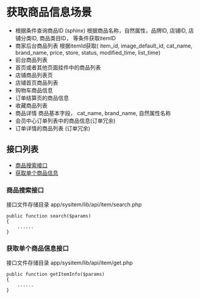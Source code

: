 # 获取商品信息场景
- 根据条件查询商品ID (sphinx)
    根据商品名称，自然属性，品牌ID, 店铺ID, 店铺分类ID, 商品类目ID， 等条件获取itemID
- 商家后台商品列表
    根据itemId获取( item_id, image_default_id, cat_name, brand_name, price, store, status, modified_time, list_time)
- 前台商品列表
- 首页或者其他页面挂件中的商品列表
- 店铺商品列表页
- 店铺首页商品列表
- 购物车商品信息
- 订单结算页的商品信息
- 收藏商品列表
- 商品详情
    商品基本字段， cat_name, brand_name, 自然属性名称
- 会员中心订单列表中的商品信息(订单冗余)
- 订单详情的商品列表 (订单冗余)

## 接口列表

- [商品搜索接口](#search)
- [获取单个商品信息](#itemInfo)

<a name="search"></a>
### 商品搜索接口
接口文件存储目录 app/sysitem/lib/api/item/search.php

    public function search($params)
    {
        ......
    }

<a name="itemInfo"></a>
### 获取单个商品信息接口
接口文件存储目录 app/sysitem/lib/api/item/get.php

    public function getItemInfo($params)
    {
        ......
    }
